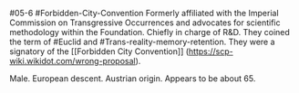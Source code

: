 #05-6 #Forbidden-City-Convention 
Formerly affiliated with the Imperial Commission on Transgressive Occurrences and advocates for scientific methodology within the Foundation. Chiefly in charge of R&D. They coined the term of #Euclid and #Trans-reality-memory-retention. They were a signatory of the [[Forbidden City Convention]] (https://scp-wiki.wikidot.com/wrong-proposal).

Male. European descent. Austrian origin. Appears to be about 65.